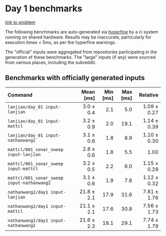 # Day 1 benchmarks

[link to problem](http://adventofcode.com/2021/day/1)

The following benchmarks are auto-generated via [hyperfine](https://github.com/sharkdp/hyperfine) by a ci system running on shared hardware. Results may be inaccurate, particularly for execution times < 5ms, as per the hyperfine warnings.

The "official" inputs were aggregated from repositories participating in the generation of these benchmarks. The "large" inputs (if any) were sourced from various places, including the subreddit.

## Benchmarks with officially generated inputs
| Command | Mean [ms] | Min [ms] | Max [ms] | Relative |
|:---|---:|---:|---:|---:|
| `lanjian/day_01 input-lanjian` | 3.0 ± 0.4 | 2.1 | 5.0 | 1.09 ± 0.27 |
| `lanjian/day_01 input-mattcl` | 3.2 ± 0.9 | 2.0 | 19.1 | 1.14 ± 0.39 |
| `lanjian/day_01 input-nathanwang2` | 3.1 ± 0.6 | 1.8 | 8.9 | 1.10 ± 0.30 |
| `mattcl/001_sonar_sweep input-lanjian` | 2.8 ± 0.6 | 1.8 | 5.5 | 1.00 |
| `mattcl/001_sonar_sweep input-mattcl` | 3.2 ± 0.5 | 2.2 | 6.0 | 1.15 ± 0.29 |
| `mattcl/001_sonar_sweep input-nathanwang2` | 3.1 ± 0.6 | 1.9 | 7.8 | 1.12 ± 0.32 |
| `nathanwang2/day1 input-lanjian` | 21.8 ± 2.1 | 17.9 | 31.6 | 7.81 ± 1.76 |
| `nathanwang2/day1 input-mattcl` | 21.1 ± 2.1 | 17.6 | 30.8 | 7.56 ± 1.73 |
| `nathanwang2/day1 input-nathanwang2` | 21.6 ± 2.3 | 18.1 | 29.1 | 7.74 ± 1.79 |
